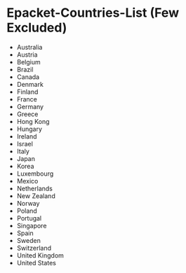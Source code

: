 # Epacket-Countries-List (Few Excluded)

* Australia
* Austria
* Belgium
* Brazil
* Canada
* Denmark
* Finland
* France
* Germany
* Greece
* Hong Kong
* Hungary
* Ireland
* Israel
* Italy
* Japan
* Korea
* Luxembourg
* Mexico
* Netherlands
* New Zealand
* Norway
* Poland
* Portugal
* Singapore
* Spain
* Sweden
* Switzerland
* United Kingdom
* United States
